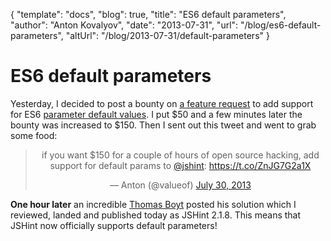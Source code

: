 {
  "template": "docs",
  "blog": true,
  "title": "ES6 default parameters",
  "author": "Anton Kovalyov",
  "date": "2013-07-31",
  "url": "/blog/es6-default-parameters",
  "altUrl": "/blog/2013-07-31/default-parameters"
}

# ES6 default parameters

Yesterday, I decided to post a bounty on [a feature request](https://github.com/jshint/jshint/issues/1195) to add support
for ES6 [parameter default values](http://wiki.ecmascript.org/doku.php?id=harmony:parameter_default_values).
I put $50 and a few minutes later the bounty was increased to $150. Then I sent out this tweet and
went to grab some food:

<blockquote class="twitter-tweet" align="center"><p>if you want $150 for a couple of hours of open source hacking, add support for default params to <a href="https://twitter.com/JSHint">@jshint</a>: <a href="https://t.co/ZnJG7G2a1X">https://t.co/ZnJG7G2a1X</a></p>&mdash; Anton (@valueof) <a href="https://twitter.com/valueof/statuses/362361275583442945">July 30, 2013</a></blockquote>
<script async="true" src="//platform.twitter.com/widgets.js" charset="utf-8">no script</script>

**One hour later** an incredible [Thomas Boyt](https://twitter.com/thomasABoyt)
posted his solution which I reviewed, landed and published today as JSHint 2.1.8.
This means that JSHint now officially supports default parameters!